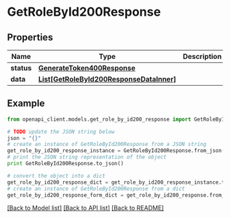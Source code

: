 # GetRoleById200Response


## Properties
Name | Type | Description | Notes
------------ | ------------- | ------------- | -------------
**status** | [**GenerateToken400Response**](GenerateToken400Response.md) |  | [optional] 
**data** | [**List[GetRoleById200ResponseDataInner]**](GetRoleById200ResponseDataInner.md) |  | [optional] 

## Example

```python
from openapi_client.models.get_role_by_id200_response import GetRoleById200Response

# TODO update the JSON string below
json = "{}"
# create an instance of GetRoleById200Response from a JSON string
get_role_by_id200_response_instance = GetRoleById200Response.from_json(json)
# print the JSON string representation of the object
print GetRoleById200Response.to_json()

# convert the object into a dict
get_role_by_id200_response_dict = get_role_by_id200_response_instance.to_dict()
# create an instance of GetRoleById200Response from a dict
get_role_by_id200_response_form_dict = get_role_by_id200_response.from_dict(get_role_by_id200_response_dict)
```
[[Back to Model list]](../README.md#documentation-for-models) [[Back to API list]](../README.md#documentation-for-api-endpoints) [[Back to README]](../README.md)


